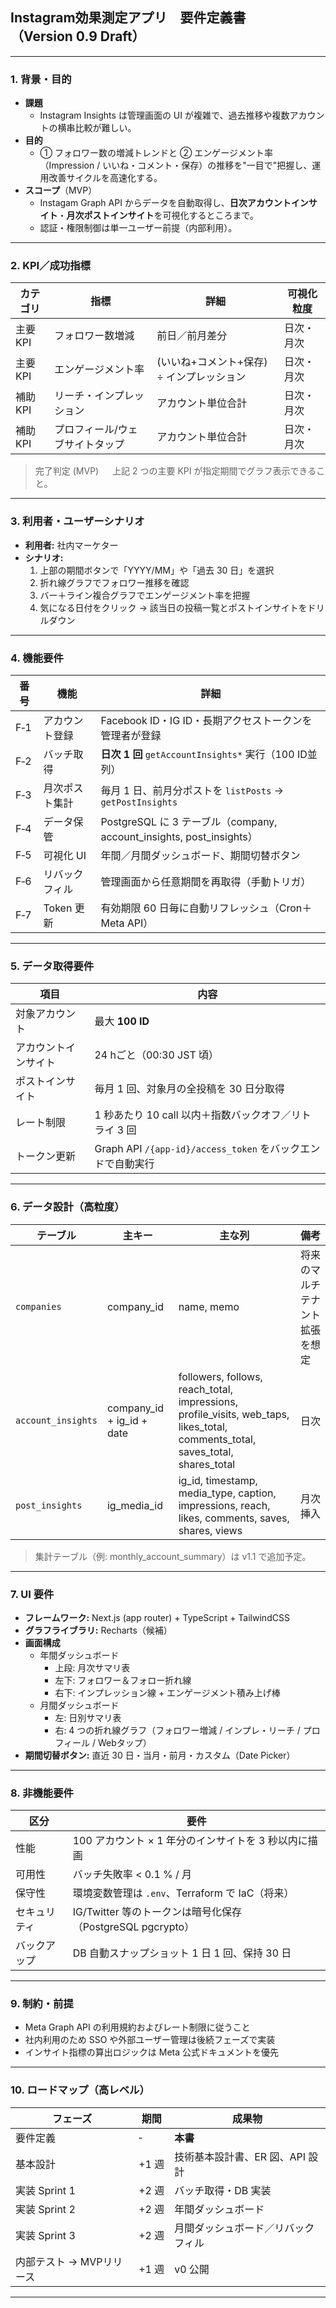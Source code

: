 ## Instagram効果測定アプリ 要件定義書（Version 0.9 Draft）

---

### 1. 背景・目的

- **課題**
    - Instagram Insights は管理画面の UI が複雑で、過去推移や複数アカウントの横串比較が難しい。
- **目的**
    - ① フォロワー数の増減トレンドと ② エンゲージメント率（Impression / いいね・コメント・保存）の推移を"一目で"把握し、運用改善サイクルを高速化する。
- **スコープ**（MVP）
    - Instagam Graph API からデータを自動取得し、**日次アカウントインサイト**・**月次ポストインサイト**を可視化するところまで。
    - 認証・権限制御は単一ユーザー前提（内部利用）。

---

### 2. KPI／成功指標

| カテゴリ | 指標 | 詳細 | 可視化粒度 |
| --- | --- | --- | --- |
| 主要KPI | フォロワー数増減 | 前日／前月差分 | 日次・月次 |
| 主要KPI | エンゲージメント率 | (いいね+コメント+保存) ÷ インプレッション | 日次・月次 |
| 補助KPI | リーチ・インプレッション | アカウント単位合計 | 日次・月次 |
| 補助KPI | プロフィール/ウェブサイトタップ | アカウント単位合計 | 日次・月次 |

> 完了判定 (MVP)   上記 2 つの主要 KPI が指定期間でグラフ表示できること。
> 

---

### 3. 利用者・ユーザーシナリオ

- **利用者:** 社内マーケター
- **シナリオ:**
    1. 上部の期間ボタンで「YYYY/MM」や「過去 30 日」を選択
    2. 折れ線グラフでフォロワー推移を確認
    3. バー＋ライン複合グラフでエンゲージメント率を把握
    4. 気になる日付をクリック → 該当日の投稿一覧とポストインサイトをドリルダウン

---

### 4. 機能要件

| 番号 | 機能 | 詳細 |
| --- | --- | --- |
| F‑1 | アカウント登録 | Facebook ID・IG ID・長期アクセストークンを管理者が登録 |
| F‑2 | バッチ取得 | **日次 1 回** `getAccountInsights*` 実行（100 ID並列） |
| F‑3 | 月次ポスト集計 | 毎月 1 日、前月分ポストを `listPosts` → `getPostInsights` |
| F‑4 | データ保管 | PostgreSQL に 3 テーブル（company, account_insights, post_insights） |
| F‑5 | 可視化 UI | 年間／月間ダッシュボード、期間切替ボタン |
| F‑6 | リバックフィル | 管理画面から任意期間を再取得（手動トリガ） |
| F‑7 | Token 更新 | 有効期限 60 日毎に自動リフレッシュ（Cron＋Meta API） |

---

### 5. データ取得要件

| 項目 | 内容 |
| --- | --- |
| 対象アカウント | 最大 **100 ID** |
| アカウントインサイト | 24 hごと（00:30 JST 頃） |
| ポストインサイト | 毎月 1 回、対象月の全投稿を 30 日分取得 |
| レート制限 | 1 秒あたり 10 call 以内＋指数バックオフ／リトライ 3 回 |
| トークン更新 | Graph API `/{app‑id}/access_token` をバックエンドで自動実行 |

---

### 6. データ設計（高粒度）

| テーブル | 主キー | 主な列 | 備考 |
| --- | --- | --- | --- |
| `companies` | company_id | name, memo | 将来のマルチテナント拡張を想定 |
| `account_insights` | company_id + ig_id + date | followers, follows, reach_total, impressions, profile_visits, web_taps, likes_total, comments_total, saves_total, shares_total | 日次 |
| `post_insights` | ig_media_id | ig_id, timestamp, media_type, caption, impressions, reach, likes, comments, saves, shares, views | 月次挿入 |

> 集計テーブル（例: monthly_account_summary）は v1.1 で追加予定。
> 

---

### 7. UI 要件

- **フレームワーク:** Next.js (app router) + TypeScript + TailwindCSS
- **グラフライブラリ:** Recharts（候補）
- **画面構成**
    - 年間ダッシュボード
        - 上段: 月次サマリ表
        - 左下: フォロワー＆フォロー折れ線
        - 右下: インプレッション線 + エンゲージメント積み上げ棒
    - 月間ダッシュボード
        - 左: 日別サマリ表
        - 右: 4 つの折れ線グラフ（フォロワー増減 / インプレ・リーチ / プロフィール / Webタップ）
- **期間切替ボタン:** 直近 30 日・当月・前月・カスタム（Date Picker）

---

### 8. 非機能要件

| 区分 | 要件 |
| --- | --- |
| 性能 | 100 アカウント × 1 年分のインサイトを 3 秒以内に描画 |
| 可用性 | バッチ失敗率 < 0.1 % / 月 |
| 保守性 | 環境変数管理は `.env`、Terraform で IaC（将来） |
| セキュリティ | IG/Twitter 等のトークンは暗号化保存（PostgreSQL pgcrypto） |
| バックアップ | DB 自動スナップショット 1 日 1 回、保持 30 日 |

---

### 9. 制約・前提

- Meta Graph API の利用規約およびレート制限に従うこと
- 社内利用のため SSO や外部ユーザー管理は後続フェーズで実装
- インサイト指標の算出ロジックは Meta 公式ドキュメントを優先

---

### 10. ロードマップ（高レベル）

| フェーズ | 期間 | 成果物 |
| --- | --- | --- |
| 要件定義 | ‑ | **本書** |
| 基本設計 | +1 週 | 技術基本設計書、ER 図、API 設計 |
| 実装 Sprint 1 | +2 週 | バッチ取得・DB 実装 |
| 実装 Sprint 2 | +2 週 | 年間ダッシュボード |
| 実装 Sprint 3 | +2 週 | 月間ダッシュボード／リバックフィル |
| 内部テスト → MVPリリース | +1 週 | v0 公開 |

---